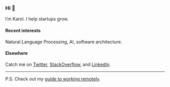 ### Hi 👋

<!--
**karol-majewski/karol-majewski** is a ✨ _special_ ✨ repository because its `README.md` (this file) appears on your GitHub profile.

Here are some ideas to get you started:

- 🔭 I’m currently working on ...
- 🌱 I’m currently learning ...
- 👯 I’m looking to collaborate on ...
- 🤔 I’m looking for help with ...
- 💬 Ask me about ...
- 📫 How to reach me: ...
- 😄 Pronouns: ...
- ⚡ Fun fact: ...
-->

Iʼm Karol. I help startups grow.

#### Recent interests

Natural Language Processing, AI, software architecture.

#### Elsewhere

Catch me on [Twitter](https://twitter.com/karoljmajewski), [StackOverflow](https://stackoverflow.com/users/10325032/karol-majewski?tab=profile), and [LinkedIn](https://www.linkedin.com/in/karol-majewski/).

***

P.S. Check out my [guide to working remotely](https://medium.com/unsplash/an-introverts-guide-to-working-remotely-68ad78c84575).
